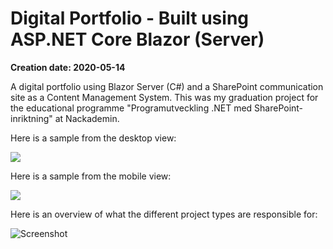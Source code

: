 # Digital Portfolio - Built using ASP.NET Core Blazor (Server)

**Creation date: 2020-05-14**

A digital portfolio using Blazor Server (C#) and a SharePoint communication site as a Content Management System. This was my graduation project for the educational programme "Programutveckling .NET med SharePoint-inriktning" at Nackademin.

Here is a sample from the desktop view:

![](gifs/preview-desktop.gif)

Here is a sample from the mobile view:

![](gifs/preview-mobile.gif)

Here is an overview of what the different project types are responsible for:

![Screenshot](overview.PNG)


